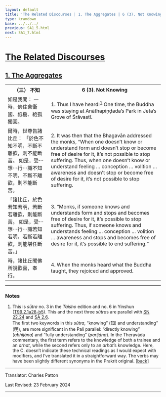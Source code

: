 ```yaml
---
layout: default
title: 'The Related Discourses | 1. The Aggregates | 6 (3). Not Knowing'
type: kramdown
base: ../../../
previous: SA1_5.html
next: SA1_7.html
---
```


<h1><a href='../index.html'>The Related Discourses</a></h1>
<h2><a href='index.html'>1. The Aggregates</a></h2>

<table class="trans">
  <th class='ch'>（三） 不知</th>
  <th class='en'>6 (3). Not Knowing</th>
  <tr>
    <td class="ch" title='t99.2.1a28'>如是我聞： 一時，佛住舍衛國、祇樹、給孤獨園。</td>
    <td id='p1'>1. Thus I have heard:<sup id="ref1"><a href="#n1">1</a></sup> One time, the Buddha was staying at Anāthapiṇḍada’s Park in Jeta’s Grove of Śrāvastī.</td>
  </tr>
  <tr>
    <td class="ch" title='t99.2.1a29'>爾時，世尊告諸比丘： 「於色不知不明，不斷不離欲，則不能斷苦。 如是，受⋯想⋯行⋯識不知不明，不斷不離欲，則不能斷苦。</td>
    <td id='p2'>2. It was then that the Bhagavān addressed the monks, “When one doesn’t know or understand form and doesn’t stop or become free of desire for it, it’s not possible to stop suffering. Thus, when one doesn’t know or understand feeling … conception … volition … awareness and doesn’t stop or become free of desire for it, it’s not possible to stop suffering.</td>
  </tr>
  <tr>
    <td class="ch" title='t99.2.1b2'>「諸比丘，於色若知若明，若斷若離欲，則能斷苦。 如是，受⋯想⋯行⋯識若知若明，若斷若離欲，則能堪任斷苦。」</td>
    <td id='p3'>3. “Monks, if someone knows and understands form and stops and becomes free of desire for it, it’s possible to stop suffering. Thus, if someone knows and understands feeling … conception … volition … awareness and stops and becomes free of desire for it, it’s possible to end suffering.”</td>
  </tr>
  <tr>
    <td class="ch" title='t99.2.1b5'>時，諸比丘聞佛所說歡喜，奉行。</td>
    <td id='p4'>4. When the monks heard what the Buddha taught, they rejoiced and approved.</td>
  </tr>
</table>

<hr/>

<h3 id="notes">Notes</h3>

<ol class="notes-list">
<li id="n1">This is <em>sūtra</em> no. 3 in the <cite>Taisho</cite> edition and no. 6 in Yinshun (<a href="https://cbetaonline.dila.edu.tw/zh/T02n0099_p0001a28" target="_blank">T99.2.1a28-b5</a>). This and the next three <em>sūtra</em>s are parallel with <a href="https://suttacentral.net/sn22.24" target="_blank">SN 22.24</a> and <a href="../02/sa2_6.html" target="_blank">SĀ 2.6</a>.<br/>
The first two keywords in this <em>sūtra</em>, “knowing” (知) and understanding” (明), are more significant in the Pali parallel: “directly knowing” (<em>abhijāna</em>) and “fully understanding” (<em>parijāna</em>). In the Theravāda commentary, the first term refers to the knowledge of both a trainee and an <em>arhat</em>, while the second refers only to an <em>arhat</em>’s knowledge. Here, the C. doesn’t indicate these technical readings as I would expect with modifiers, and I’ve translated it in a straightforward way. The verbs may have been slightly different synonyms in the Prakrit original. [<a href="#ref1">back</a>]</li>
</ol>
<hr/>

<p class="translator">Translator: Charles Patton</p>
<p class='revised'>Last Revised: 23 February 2024</p>

<hr/>